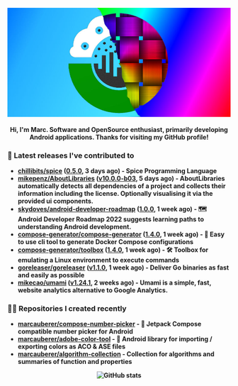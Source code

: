 <p align="center">
	<img src="https://raw.githubusercontent.com/marcauberer/marcauberer/master/images/frontpage-image.jpg">
	<br><br>
	<b>Hi, I'm Marc. Software and OpenSource enthusiast, primarily developing Android applications. Thanks for visiting my GitHub profile!
</p>

### 🚀 Latest releases I've contributed to


- [chillibits/spice](https://github.com/chillibits/spice) ([0.5.0](https://github.com/chillibits/spice/releases/tag/0.5.0), 3 days ago) - Spice Programming Language
- [mikepenz/AboutLibraries](https://github.com/mikepenz/AboutLibraries) ([v10.0.0-b03](https://github.com/mikepenz/AboutLibraries/releases/tag/v10.0.0-b03), 5 days ago) - AboutLibraries automatically detects all dependencies of a project and collects their information including the license. Optionally visualising it via the provided ui components.
- [skydoves/android-developer-roadmap](https://github.com/skydoves/android-developer-roadmap) ([1.0.0](https://github.com/skydoves/android-developer-roadmap/releases/tag/1.0.0), 1 week ago) - 🗺 Android Developer Roadmap 2022 suggests learning paths to understanding Android development.
- [compose-generator/compose-generator](https://github.com/compose-generator/compose-generator) ([1.4.0](https://github.com/compose-generator/compose-generator/releases/tag/1.4.0), 1 week ago) - 🐳 Easy to use cli tool to generate Docker Compose configurations
- [compose-generator/toolbox](https://github.com/compose-generator/toolbox) ([1.4.0](https://github.com/compose-generator/toolbox/releases/tag/1.4.0), 1 week ago) - 🛠️ Toolbox for emulating a Linux environment to execute commands
- [goreleaser/goreleaser](https://github.com/goreleaser/goreleaser) ([v1.1.0](https://github.com/goreleaser/goreleaser/releases/tag/v1.1.0), 1 week ago) - Deliver Go binaries as fast and easily as possible
- [mikecao/umami](https://github.com/mikecao/umami) ([v1.24.1](https://github.com/mikecao/umami/releases/tag/v1.24.1), 2 weeks ago) - Umami is a simple, fast, website analytics alternative to Google Analytics.

### 👨‍💻 Repositories I created recently
- [marcauberer/compose-number-picker](https://github.com/marcauberer/compose-number-picker) - 🔢 Jetpack Compose compatible number picker for Android
- [marcauberer/adobe-color-tool](https://github.com/marcauberer/adobe-color-tool) - 🎨 Android library for importing / exporting colors as ACO &amp; ASE files
- [marcauberer/algorithm-collection](https://github.com/marcauberer/algorithm-collection) - Collection for algorithms and summaries of function and properties

<p align="center">
	<img src="https://github-readme-stats.vercel.app/api?username=marcauberer&show_icons=true&theme=dark" alt="GitHub stats">
</p>
